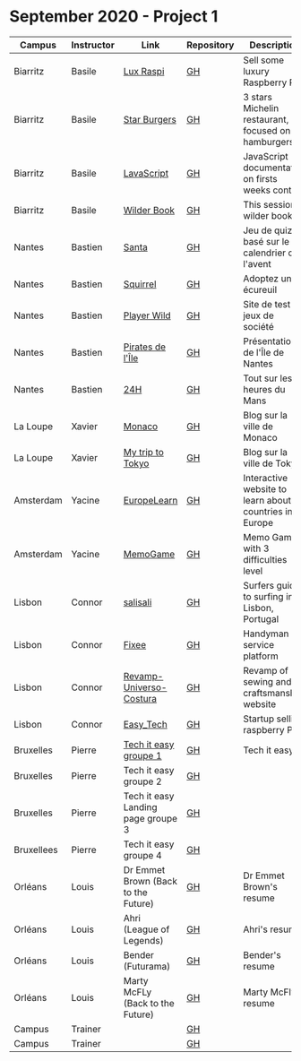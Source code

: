
# September 2020 - Project 1

| Campus   | Instructor | Link                                                                  | Repository                                                  | Description                                        |
| -------- | ---------- | --------------------------------------------------------------------- | ----------------------------------------------------------- | -------------------------------------------------- |
| Biarritz | Basile     | [Lux Raspi](https://wildcodeschool.github.io/btz_p1_lux-raspi/)       | [GH](https://github.com/wildcodeschool/btz_p1_lux-raspi)    | Sell some luxury Raspberry Pi                      |
| Biarritz | Basile     | [Star Burgers](https://wildcodeschool.github.io/btz_p1_star-burgers/) | [GH](https://github.com/wildcodeschool/btz_p1_star-burgers) | 3 stars Michelin restaurant, focused on hamburgers |
| Biarritz | Basile     | [LavaScript](https://wildcodeschool.github.io/btz_p1_js-doc/)         | [GH](https://github.com/wildcodeschool/btz_p1_js-doc)       | JavaScript documentation on firsts weeks content   |
| Biarritz | Basile     | [Wilder Book](https://wildcodeschool.github.io/btz_p1_wilder-book/)   | [GH](https://github.com/wildcodeschool/btz_p1_wilder-book)  | This session wilder book                           |
| Nantes   | Bastien    | [Santa](https://baptiste-gfy.github.io/calendrier_avant/)             | [GH](https://github.com/baptiste-gfy/calendrier_avant/)     | Jeu de quizz basé sur le calendrier de l'avent     |
| Nantes   | Bastien    | [Squirrel](https://rouxxi.github.io/AdopteUnEcureuil.github.io/)      | [GH](https://github.com/rouxxi/AdopteUnEcureuil.github.io/) | Adoptez un écureuil                                |
| Nantes   | Bastien    | [Player Wild](https://maxime-monjal.github.io/Player-wild/)           | [GH](https://github.com/maxime-monjal/Player-wild/)         | Site de test de jeux de société                    |
| Nantes   | Bastien    | [Pirates de l'Île](https://thomas37000.github.io/ileDeNantes/)        | [GH](https://github.com/thomas37000/ileDeNantes/)           | Présentation de l'Île de Nantes                    |
| Nantes   | Bastien    | [24H](https://nicholas570.github.io/24h/html/home.html)               | [GH](https://github.com/nicholas570/24h/)                   | Tout sur les 24 heures du Mans                     |
| La Loupe | Xavier     | [Monaco](https://lebic-monaco.netlify.app/)                           | [GH](https://github.com/will142/LeBic-Monaco)               | Blog sur la ville de Monaco                        |
| La Loupe | Xavier     | [My trip to Tokyo](https://lafondmael.github.io/My-trip-to-tokyo/)    | [GH](https://github.com/LafondMael/My-trip-to-tokyo/tree/master) | Blog sur la ville de Tokyo                                             |
| Amsterdam   | Yacine    | [EuropeLearn](https://eurolearn.netlify.app/)                       | [GH](https://github.com/WildCodeSchool/Ams-P1-EuropeProject)      | Interactive website to learn about countries in Europe                                        |
| Amsterdam   | Yacine    | [MemoGame](https://daute.dev/)                                      | [GH](https://github.com/WildCodeSchool/Ams-P1-memogame)          | Memo Game with 3 difficulties level                                                           |
| Lisbon   | Connor     |  [salisali](https://leonvdk.github.io/salisali/)                       | [GH](https://github.com/Leonvdk/salisali)                  | <desc> Surfers guide to surfing in Lisbon, Portugal|
| Lisbon   | Connor     | [Fixee](https://artur-59.github.io/Project-1/)                         | [GH](https://github.com/artur-59/Project-1)                | <desc>  Handyman service platform                  |
| Lisbon   |  Connor    | [Revamp-Universo-Costura]()                                            | [GH](https://github.com/mabambres/Revamp-Universo-Costura) | <desc>  Revamp of sewing and craftsmanship website |
| Lisbon   | Connor     | [Easy_Tech]()                                                          | [GH](https://github.com/LuisClara92/project1_Easy_Tech)    | <desc>  Startup selling raspberry Pi's             |
| Bruxelles   | Pierre    | [Tech it easy groupe 1](https://killianfrappartdev.github.io/tech-it-easy/)                                                                  | [GH](https://github.com/KillianFrappartDev/tech-it-easy)                                                      | Tech it easy                                            |
| Bruxelles   | Pierre    | Tech it easy groupe 2                                                               | [GH](https://github.com/KacperSokolowskiDev/Tech-It-Easy-Project)                                                      | <desc>                                             |
| Bruxelles   | Pierre    | Tech it easy Landing page groupe 3                                                              | [GH](https://github.com/Greg155/TechITeasy-Landingpage)                                                      | <desc>                                             |
| Bruxellees   | Pierre    | Tech it easy  groupe 4                                                             | [GH](https://github.com/AntoineMeunier52/tech-it-easy-)                                                      | <desc>                                             |
| Orléans | Louis     | Dr Emmet Brown (Back to the Future) | [GH](https://github.com/barthflo/Doc)    | Dr Emmet Brown's resume 
| Orléans | Louis     | Ahri (League of Legends) | [GH](https://github.com/TheoAt/CV_AHRI_WCS)    | Ahri's resume  
| Orléans | Louis     | Bender (Futurama) | [GH](https://github.com/florianb45160/Project1-CVBENDER)    | Bender's resume
| Orléans | Louis     | Marty McFLy (Back to the Future) | [GH](https://github.com/PazzeG/Projet1-CV/tree/master)    | Marty McFly's resume
| Campus   | Trainer    | []()                                                                  | [GH]()                                                      | <desc>                                             |
| Campus   | Trainer    | []()                                                                  | [GH]()                                                      | <desc>                                             |
